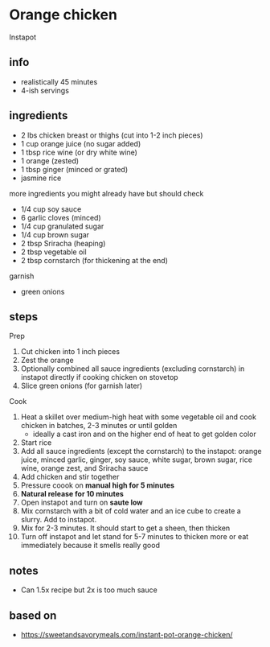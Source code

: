 # Orange chicken

Instapot

## info

* realistically 45 minutes
* 4-ish servings

## ingredients

* 2 lbs chicken breast or thighs (cut into 1-2 inch pieces)
* 1 cup orange juice (no sugar added)
* 1 tbsp rice wine (or dry white wine)
* 1 orange (zested)
* 1 tbsp ginger (minced or grated)
* jasmine rice

more ingredients you might already have but should check

* 1/4 cup soy sauce
* 6 garlic cloves (minced)
* 1/4 cup granulated sugar
* 1/4 cup brown sugar
* 2 tbsp Sriracha (heaping)
* 2 tbsp vegetable oil
* 2 tbsp cornstarch (for thickening at the end)

garnish

* green onions

## steps

Prep

1. Cut chicken into 1 inch pieces
2. Zest the orange
3. Optionally combined all sauce ingredients (excluding cornstarch) in instapot directly if cooking chicken on stovetop
4. Slice green onions (for garnish later)

Cook

1. Heat a skillet over medium-high heat with some vegetable oil and cook chicken in batches, 2-3 minutes or until golden
    * ideally a cast iron and on the higher end of heat to get golden color
2. Start rice
3. Add all sauce ingredients (except the cornstarch) to the instapot: orange juice, minced garlic, ginger, soy sauce, white sugar, brown sugar, rice wine, orange zest, and Sriracha sauce
4. Add chicken and stir together
5. Pressure coook on **manual high for 5 minutes**
6. **Natural release for 10 minutes**
7. Open instapot and turn on **saute low**
8. Mix cornstarch with a bit of cold water and an ice cube to create a slurry. Add to instapot.
9. Mix for 2-3 minutes. It should start to get a sheen, then thicken
10. Turn off instapot and let stand for 5-7 minutes to thicken more or eat immediately because it smells really good

## notes

* Can 1.5x recipe but 2x is too much sauce

## based on

* https://sweetandsavorymeals.com/instant-pot-orange-chicken/
